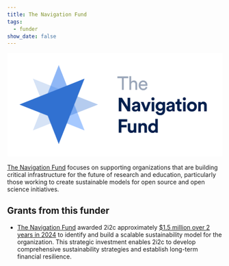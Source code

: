 ```yaml
---
title: The Navigation Fund
tags:
  - funder
show_date: false
---
```


![](featured.png)

[The Navigation Fund](https://www.thenavigationfund.org/) focuses on supporting organizations that are building critical infrastructure for the future of research and education, particularly those working to create sustainable models for open source and open science initiatives.

## Grants from this funder

- [The Navigation Fund](https://www.thenavigationfund.org/) awarded 2i2c approximately [$1.5 million over 2 years in 2024](../../blog/2024/funding-navigation/index.md) to identify and build a scalable sustainability model for the organization. This strategic investment enables 2i2c to develop comprehensive sustainability strategies and establish long-term financial resilience.
